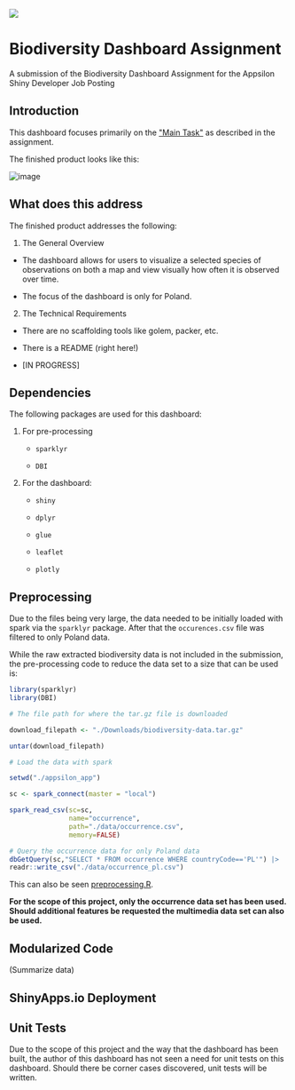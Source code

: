 ![](https://raw.githubusercontent.com/benyamindsmith/appsilon_app/main/www/appsilon_logo.png?token=GHSAT0AAAAAABXQSBT3BZGPBX7HTD3NGGMGY7W4ARQ)

# Biodiversity Dashboard Assignment

A submission of the Biodiversity Dashboard Assignment for the Appsilon Shiny Developer Job Posting

## Introduction

This dashboard focuses primarily on the ["Main Task"](https://docs.google.com/document/d/1E5DgNGL7cl6N1c1wMPmNggmGbRV-p1ySpL_Y-D4akOs/edit#heading=h.uvhg9zb5yl9e) as described in the assignment. 

The finished product looks like this: 

![image](https://user-images.githubusercontent.com/46410142/220816538-b836c938-99ed-4845-bb0f-eede3a59d106.png)

## What does this address

The finished product addresses the following:

1. The General Overview
  
  - The dashboard allows for users to visualize a selected species of observations on both a map and view visually how often it is observed over time.
  
  - The focus of the dashboard is only for Poland. 

2. The Technical Requirements

  - There are no scaffolding tools like golem, packer, etc.
  
  - There is a README (right here!)
  
  - [IN PROGRESS]

## Dependencies

The following packages are used for this dashboard: 

1. For pre-processing
    - `sparklyr`
  
    - `DBI`

2. For the dashboard:
    
    - `shiny`
    
    - `dplyr`
    
    - `glue`
    
    - `leaflet`
    
    - `plotly`

## Preprocessing

Due to the files being very large, the data needed to be initially loaded with spark via the `sparklyr` package. After that the `occurences.csv` file was filtered to only Poland data. 

While the raw extracted biodiversity data is not included in the submission, the pre-processing code to reduce the data set to a size that can be used is: 

```r
library(sparklyr)
library(DBI)

# The file path for where the tar.gz file is downloaded

download_filepath <- "./Downloads/biodiversity-data.tar.gz"

untar(download_filepath)

# Load the data with spark 

setwd("./appsilon_app")

sc <- spark_connect(master = "local")

spark_read_csv(sc=sc,
               name="occurrence",
               path="./data/occurrence.csv",
               memory=FALSE)

# Query the occurrence data for only Poland data
dbGetQuery(sc,"SELECT * FROM occurrence WHERE countryCode=='PL'") |> 
readr::write_csv("./data/occurrence_pl.csv")

```

This can also be seen [preprocessing.R](https://github.com/benyamindsmith/appsilon_app/blob/main/preprocessing.R).

**For the scope of this project, only the occurrence data set has been used. Should additional features be requested the multimedia data set can also be used.**

## Modularized Code

(Summarize data)

## ShinyApps.io Deployment

## Unit Tests

Due to the scope of this project and the way that the dashboard has been built, the author of this dashboard has not seen a need for unit tests on this dashboard. Should there be corner cases discovered, unit tests will be written. 



